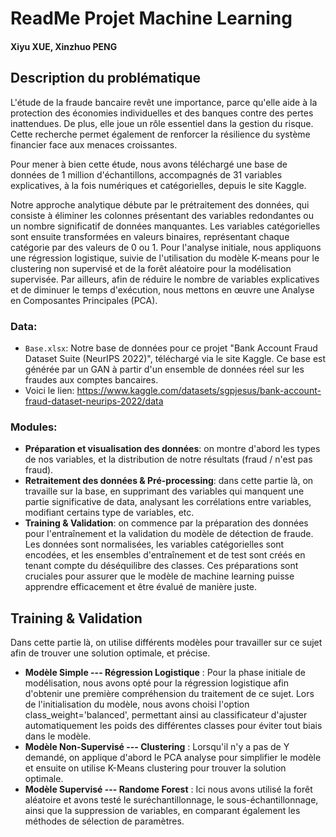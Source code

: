 # ReadMe Projet Machine Learning
#### Xiyu XUE, Xinzhuo PENG

## Description du problématique

L'étude de la fraude bancaire revêt une importance, parce qu'elle aide à la protection des économies individuelles et des banques contre des pertes inattendues. De plus, elle joue un rôle essentiel dans la gestion du risque. Cette recherche permet également de renforcer la résilience du système financier face aux menaces croissantes.

Pour mener à bien cette étude, nous avons téléchargé une base de données de 1 million d'échantillons, accompagnés de 31 variables explicatives, à la fois numériques et catégorielles, depuis le site Kaggle.

Notre approche analytique débute par le prétraitement des données, qui consiste à éliminer les colonnes présentant des variables redondantes ou un nombre significatif de données manquantes. Les variables catégorielles sont ensuite transformées en valeurs binaires, représentant chaque catégorie par des valeurs de 0 ou 1. Pour l'analyse initiale, nous appliquons une régression logistique, suivie de l'utilisation du modèle K-means pour le clustering non supervisé et de la forêt aléatoire pour la modélisation supervisée. Par ailleurs, afin de réduire le nombre de variables explicatives et de diminuer le temps d'exécution, nous mettons en œuvre une Analyse en Composantes Principales (PCA).


### Data:
- `Base.xlsx`: Notre base de données pour ce projet "Bank Account Fraud Dataset Suite (NeurIPS 2022)", téléchargé via le site Kaggle. Ce base est générée par un GAN à partir d'un ensemble de données réel sur les fraudes aux comptes bancaires.
- Voici le lien: https://www.kaggle.com/datasets/sgpjesus/bank-account-fraud-dataset-neurips-2022/data

### Modules:
-  **Préparation et visualisation des données**: on montre d'abord les types de nos variables, et la distribution de notre résultats (fraud / n'est pas fraud).
-  **Retraitement des données & Pré-processing**: dans cette partie là, on travaille sur la base, en supprimant des variables qui manquent une partie significative de data, analysant les corrélations entre variables, modifiant certains type de variables, etc.
-  **Training & Validation**: on commence par la préparation des données pour l'entraînement et la validation du modèle de détection de fraude. Les données sont normalisées, les variables catégorielles sont encodées, et les ensembles d'entraînement et de test sont créés en tenant compte du déséquilibre des classes. Ces préparations sont cruciales pour assurer que le modèle de machine learning puisse apprendre efficacement et être évalué de manière juste.

## Training & Validation

Dans cette partie là, on utilise différents modèles pour travailler sur ce sujet afin de trouver une solution optimale, et précise.

-  **Modèle Simple --- Régression Logistique** : Pour la phase initiale de modélisation, nous avons opté pour la régression logistique afin d'obtenir une première compréhension du traitement de ce sujet. Lors de l'initialisation du modèle, nous avons choisi l'option class_weight='balanced', permettant ainsi au classificateur d'ajuster automatiquement les poids des différentes classes pour éviter tout biais dans le modèle.
-  **Modèle Non-Supervisé --- Clustering** : Lorsqu'il n'y a pas de Y demandé, on applique d'abord le PCA analyse pour simplifier le modèle et ensuite on utilise K-Means clustering pour trouver la solution optimale.
-  **Modèle Supervisé --- Randome Forest** : Ici nous avons utilisé la forêt aléatoire et avons testé le suréchantillonnage, le sous-échantillonnage, ainsi que la suppression de variables, en comparant également les méthodes de sélection de paramètres.
